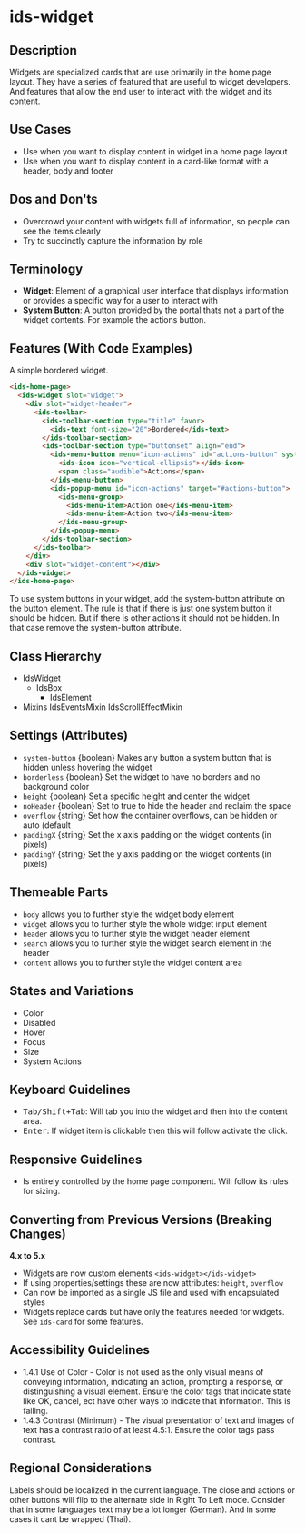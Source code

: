 # ids-widget

## Description

Widgets are specialized cards that are use primarily in the home page layout. They have a series of featured that are useful to widget developers. And features that allow the end user to interact with the widget and its content.

## Use Cases

- Use when you want to display content in widget in a home page layout
- Use when you want to display content in a card-like format with a header, body and footer

## Dos and Don'ts

- Overcrowd your content with widgets full of information, so people can see the items clearly
- Try to succinctly capture the information by role

## Terminology

- **Widget**: Element of a graphical user interface that displays information or provides a specific way for a user to interact with
- **System Button**: A button provided by the portal thats not a part of the widget contents. For example the actions button.

## Features (With Code Examples)

A simple bordered widget.

```html
<ids-home-page>
  <ids-widget slot="widget">
    <div slot="widget-header">
      <ids-toolbar>
        <ids-toolbar-section type="title" favor>
          <ids-text font-size="20">Bordered</ids-text>
        </ids-toolbar-section>
        <ids-toolbar-section type="buttonset" align="end">
          <ids-menu-button menu="icon-actions" id="actions-button" system-button>
            <ids-icon icon="vertical-ellipsis"></ids-icon>
            <span class="audible">Actions</span>
          </ids-menu-button>
          <ids-popup-menu id="icon-actions" target="#actions-button">
            <ids-menu-group>
              <ids-menu-item>Action one</ids-menu-item>
              <ids-menu-item>Action two</ids-menu-item>
            </ids-menu-group>
          </ids-popup-menu>
        </ids-toolbar-section>
      </ids-toolbar>
    </div>
    <div slot="widget-content"></div>
  </ids-widget>
</ids-home-page>
```

To use system buttons in your widget, add the system-button attribute on the button element. The rule is that if there is just one system button it should be hidden. But if there is other actions it should not be hidden. In that case remove the system-button attribute.

## Class Hierarchy

- IdsWidget
  - IdsBox
    - IdsElement
- Mixins
  IdsEventsMixin
  IdsScrollEffectMixin

## Settings (Attributes)

- `system-button` {boolean} Makes any button a system button that is hidden unless hovering the widget
- `borderless` {boolean} Set the widget to have no borders and no background color
- `height` {boolean} Set a specific height and center the widget
- `noHeader` {boolean} Set to true to hide the header and reclaim the space
- `overflow` {string} Set how the container overflows, can be hidden or auto (default
- `paddingX` {string} Set the x axis padding on the widget contents (in pixels)
- `paddingY` {string} Set the y axis padding on the widget contents (in pixels)

## Themeable Parts

- `body` allows you to further style the widget body element
- `widget` allows you to further style the whole widget input element
- `header` allows you to further style the widget header element
- `search` allows you to further style the widget search element in the header
- `content` allows you to further style the widget content area

## States and Variations

- Color
- Disabled
- Hover
- Focus
- Size
- System Actions

## Keyboard Guidelines

- <kbd>Tab/Shift+Tab</kbd>: Will tab you into the widget and then into the content area.
- <kbd>Enter</kbd>: If widget item is clickable then this will follow activate the click.

## Responsive Guidelines

- Is entirely controlled by the home page component. Will follow its rules for sizing.

## Converting from Previous Versions (Breaking Changes)

**4.x to 5.x**

- Widgets are now custom elements `<ids-widget></ids-widget>`
- If using properties/settings these are now attributes: `height`, `overflow`
- Can now be imported as a single JS file and used with encapsulated styles
- Widgets replace cards but have only the features needed for widgets. See `ids-card` for some features.

## Accessibility Guidelines

- 1.4.1 Use of Color - Color is not used as the only visual means of conveying information, indicating an action, prompting a response, or distinguishing a visual element. Ensure the color tags that indicate state like OK, cancel, ect have other ways to indicate that information. This is failing.
- 1.4.3 Contrast (Minimum) - The visual presentation of text and images of text has a contrast ratio of at least 4.5:1.   Ensure the color tags pass contrast.

## Regional Considerations

Labels should be localized in the current language. The close and actions or other buttons will flip to the alternate side in Right To Left mode. Consider that in some languages text may be a lot longer (German). And in some cases it cant be wrapped (Thai).

